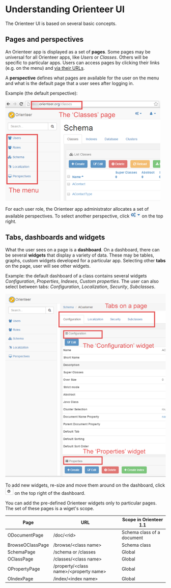 # Understanding Orienteer UI

The Orienteer UI is based on several basic concepts.

## Pages and perspectives
An Orienteer app is displayed as a set of **pages**. Some pages may be universal for all Orienteer apps, like *Users* or *Classes*. Others will be specific to particular apps. Users can access pages by clicking their links (e.g. on the menu) and [via their URLs](https://orienteer.gitbooks.io/orienteer/content/special_urls.html).

A **perspective** defines what pages are available for the user on the menu and what is the default page that a user sees after logging in. 

Example (the default perspective):

![](Perspectives-small1.png)

For each user role, the Orienteer app administrator allocates a set of available perspectives. To select another perspective, click ![](UI-selecting-perspectives.jpg) on the top right.

## Tabs, dashboards and widgets

What the user sees on a page is a **dashboard**. On a dashboard, there can be several **widgets** that display a variety of data. These may be tables, graphs, custom widgets developed for a particular app. Selecting other **tabs** on the page, user will see other widgets.

Example: the default dashboard of a class contains several widgets *Configuration*, *Properties*, *Indexes*, *Custom properties*. The user can also select between tabs: *Configuration*, *Localization*, *Security*, *Subclasses*.

![](Pages&widgets.png)

To add new widgets, re-size and move them around on the dashboard, click  ![](UI-adding-widgets.jpg) on the top right of the dashboard. 

You can add the pre-defined Orienteer widgets only to particular pages. The set of these pages is a wiget's scope.

|Page|URL|Scope in Orienteer 1.1|
| -- | -- | -- |
|ODocumentPage|/doc/&lt;rid&gt;|Schema class of a document|
|BrowseOClassPage|/browse/&lt;class name&gt;|Schema class|
|SchemaPage|/schema or /classes|Global|
|OClassPage|/classes/&lt;class name&gt;|Global|
|OPropertyPage|/property/&lt;class name&gt;/&lt;property name&gt;|Global|
|OIndexPage|/index/&lt;index name&gt;|Global|
